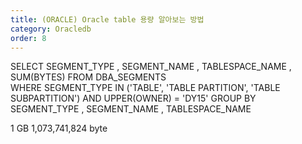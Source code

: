 ```yaml
---
title: (ORACLE) Oracle table 용량 알아보는 방법
category: Oracledb
order: 8
---
```


SELECT 
    SEGMENT_TYPE
    , SEGMENT_NAME
    , TABLESPACE_NAME
    , SUM(BYTES)
FROM DBA_SEGMENTS    
WHERE SEGMENT_TYPE IN ('TABLE', 'TABLE PARTITION', 'TABLE SUBPARTITION')
AND UPPER(OWNER) = 'DY15'
GROUP BY SEGMENT_TYPE 
    , SEGMENT_NAME
    , TABLESPACE_NAME



1 GB
1,073,741,824 byte
